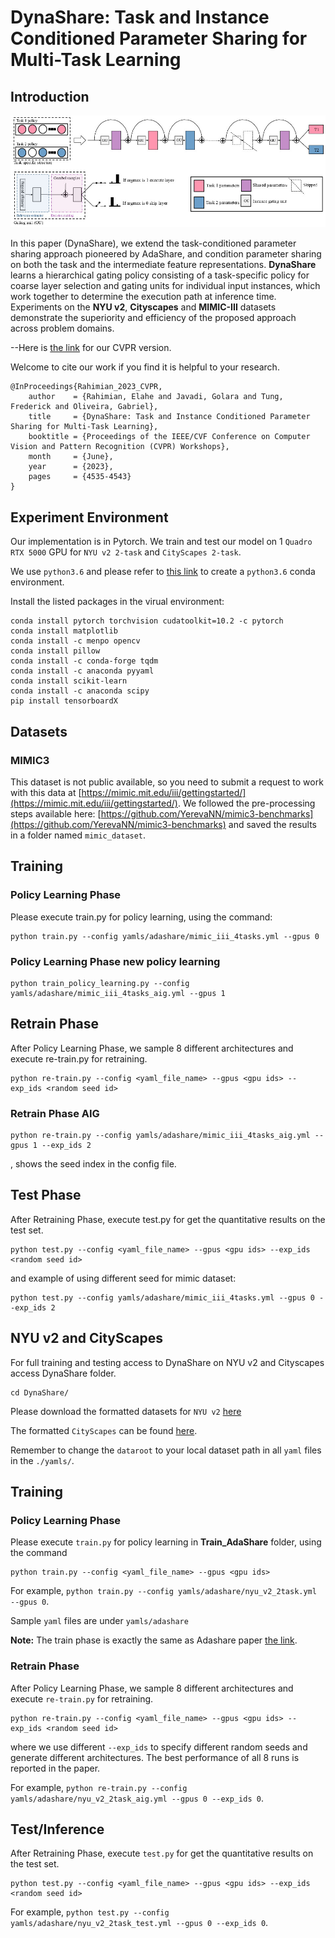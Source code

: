 # DynaShare: Task and Instance Conditioned Parameter Sharing for Multi-Task Learning

## Introduction
![alt text](DynaShare/figures/workflow_v2.jpg)

In this paper (DynaShare), we extend the task-conditioned parameter sharing approach pioneered by AdaShare, and condition parameter sharing on both the task and the intermediate feature representations. **DynaShare** learns a hierarchical gating policy consisting of a task-specific policy for coarse layer selection and gating units for individual input instances, which work together to determine the execution path at inference time. Experiments on the **NYU v2**, **Cityscapes** and **MIMIC-III** datasets demonstrate the superiority and efficiency of the proposed approach across problem domains.

--Here is [the link](https://openaccess.thecvf.com/content/CVPR2023W/ECV/html/Rahimian_DynaShare_Task_and_Instance_Conditioned_Parameter_Sharing_for_Multi-Task_Learning_CVPRW_2023_paper.html) for our CVPR version. 

Welcome to cite our work if you find it is helpful to your research.
```
@InProceedings{Rahimian_2023_CVPR,
    author    = {Rahimian, Elahe and Javadi, Golara and Tung, Frederick and Oliveira, Gabriel},
    title     = {DynaShare: Task and Instance Conditioned Parameter Sharing for Multi-Task Learning},
    booktitle = {Proceedings of the IEEE/CVF Conference on Computer Vision and Pattern Recognition (CVPR) Workshops},
    month     = {June},
    year      = {2023},
    pages     = {4535-4543}
}
```


##  Experiment Environment

Our implementation is in Pytorch. We train and test our model on 1 `Quadro RTX 5000` GPU for `NYU v2 2-task` and `CityScapes 2-task`. 

We use `python3.6` and  please refer to [this link](https://docs.conda.io/projects/conda/en/latest/user-guide/tasks/manage-environments.html#creating-an-environment-with-commands) to create a `python3.6` conda environment.

Install the listed packages in the virual environment:
```
conda install pytorch torchvision cudatoolkit=10.2 -c pytorch
conda install matplotlib
conda install -c menpo opencv
conda install pillow
conda install -c conda-forge tqdm
conda install -c anaconda pyyaml
conda install scikit-learn
conda install -c anaconda scipy
pip install tensorboardX
```

## Datasets

### MIMIC3

This dataset is not public available, so you need to submit a request to work with this data
at [https://mimic.mit.edu/iii/gettingstarted/](https://mimic.mit.edu/iii/gettingstarted/). We followed the
pre-processing steps available
here: [https://github.com/YerevaNN/mimic3-benchmarks](https://github.com/YerevaNN/mimic3-benchmarks) and saved the
results in a folder named `mimic_dataset`.

## Training
### Policy Learning Phase

Please execute train.py for policy learning, using the command:
```
python train.py --config yamls/adashare/mimic_iii_4tasks.yml --gpus 0
```
### Policy Learning Phase new policy learning 
```
python train_policy_learning.py --config yamls/adashare/mimic_iii_4tasks_aig.yml --gpus 1
```

## Retrain Phase
After Policy Learning Phase, we sample 8 different architectures and execute re-train.py for retraining. 
```
python re-train.py --config <yaml_file_name> --gpus <gpu ids> --exp_ids <random seed id>
```
### Retrain Phase AIG
```
python re-train.py --config yamls/adashare/mimic_iii_4tasks_aig.yml --gpus 1 --exp_ids 2
```

<random seed id>, shows the seed index in the config file.

## Test Phase
After Retraining Phase, execute test.py for get the quantitative results on the test set.
```
python test.py --config <yaml_file_name> --gpus <gpu ids> --exp_ids <random seed id>
```

and example of using different seed for mimic dataset:
```
python test.py --config yamls/adashare/mimic_iii_4tasks.yml --gpus 0 --exp_ids 2
```


## NYU v2 and CityScapes


For full training and testing access to DynaShare on NYU v2 and Cityscapes access DynaShare folder.

```
cd DynaShare/
```

Please download the formatted datasets for `NYU v2` [here](https://drive.google.com/file/d/11pWuQXMFBNMIIB4VYMzi9RPE-nMOBU8g/view?usp=sharing) 

The formatted `CityScapes` can be found [here](https://drive.google.com/file/d/1WrVMA_UZpoj7voajf60yIVaS_Ggl0jrH/view?usp=sharing).

<!--Download `Tiny-Taskonomy` as instructed by its [GitHub](https://github.com/StanfordVL/taskonomy/tree/master/data).

The formatted `DomainNet` can be found [here](https://drive.google.com/file/d/1qVtPnKX_iuNXcR3JoP4llxflIUEw880j/view?usp=sharing).-->

Remember to change the `dataroot` to your local dataset path in all `yaml` files in the `./yamls/`.

## Training
### Policy Learning Phase
Please execute `train.py` for policy learning in **Train_AdaShare** folder, using the command 
```
python train.py --config <yaml_file_name> --gpus <gpu ids>
```
For example, `python train.py --config yamls/adashare/nyu_v2_2task.yml --gpus 0`.

Sample `yaml` files are under `yamls/adashare`

**Note:** The train phase is exactly the same as Adashare paper [the link](https://arxiv.org/pdf/1911.12423.pdf).
<!--**Note:** use `domainnet` branch for experiments on DomainNet, i.e. `python train_domainnet.py --config <yaml_file_name> --gpus <gpu ids>`-->

### Retrain Phase
After Policy Learning Phase, we sample 8 different architectures and execute `re-train.py` for retraining.
```
python re-train.py --config <yaml_file_name> --gpus <gpu ids> --exp_ids <random seed id>
```
where we use different `--exp_ids` to specify different random seeds and generate different architectures. The best performance of all 8 runs is reported in the paper.

For example, `python re-train.py --config yamls/adashare/nyu_v2_2task_aig.yml --gpus 0 --exp_ids 0`. 

<!--**Note:** use `domainnet` branch for experiments on DomainNet, i.e. `python re-train_domainnet.py --config <yaml_file_name> --gpus <gpu ids>`-->


## Test/Inference
After Retraining Phase, execute `test.py` for get the quantitative results on the test set. 
```
python test.py --config <yaml_file_name> --gpus <gpu ids> --exp_ids <random seed id>
```
For example, `python test.py --config yamls/adashare/nyu_v2_2task_test.yml --gpus 0 --exp_ids 0`.
